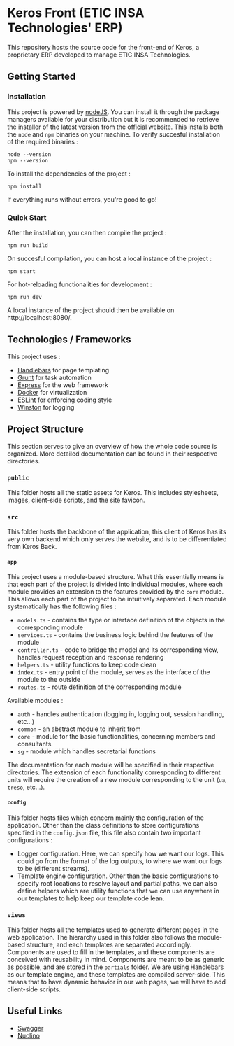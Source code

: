 # Keros Front (ETIC INSA Technologies' ERP)

This repository hosts the source code for the front-end of Keros, a proprietary ERP developed to manage ETIC INSA Technologies.

## Getting Started

### Installation

This project is powered by [nodeJS](https://nodejs.org). You can install it through the package managers available for your distribution but it is recommended to retrieve the installer of the latest version from the official website. This installs both the `node` and `npm` binaries on your machine. To verify succesful installation of the required binaries : 

```
node --version
npm --version
```

To install the dependencies of the project :
```
npm install
```

If everything runs without errors, you're good to go!

### Quick Start

After the installation, you can then compile the project :
```
npm run build
```

On succesful compilation, you can host a local instance of the project :
```
npm start
```

For hot-reloading functionalities for development :
```
npm run dev
```

A local instance of the project should then be available on http://localhost:8080/.

## Technologies / Frameworks

This project uses :
* [Handlebars](https://handlebarsjs.com/guide) for page templating
* [Grunt](https://gruntjs.com) for task automation
* [Express](https://expressjs.com) for the web framework
* [Docker](https://www.docker.com/get-started) for virtualization
* [ESLint](https://eslint.org/docs/user-guide/getting-started) for enforcing coding style
* [Winston](https://github.com/winstonjs/winston) for logging

## Project Structure
This section serves to give an overview of how the whole code source is organized. More detailed documentation can be found in their respective directories.

### `public`
This folder hosts all the static assets for Keros. This includes stylesheets, images, client-side scripts, and the site favicon.

### `src`
This folder hosts the backbone of the application, this client of Keros has its very own backend which only serves the website, and is to be differentiated from Keros Back.

#### `app`
This project uses a module-based structure. What this essentially means is that each part of the project is divided into individual modules, where each module provides an extension to the features provided by the `core` module. This allows each part of the project to be intuitively separated. Each module systematically has the following files :
* `models.ts` - contains the type or interface definition of the objects in the corresponding module
* `services.ts` - contains the business logic behind the features of the module
* `controller.ts` - code to bridge the model and its corresponding view, handles request reception and response rendering
* `helpers.ts` - utility functions to keep code clean
* `index.ts` - entry point of the module, serves as the interface of the module to the outside
* `routes.ts` - route definition of the corresponding module

Available modules :
* `auth` - handles authentication (logging in, logging out, session handling, etc...)
* `common` - an abstract module to inherit from
* `core` - module for the basic functionalities, concerning members and consultants.
* `sg` - module which handles secretarial functions

The documentation for each module will be specified in their respective directories. The extension of each functionality corresponding to different units will require the creation of a new module corresponding to the unit (`ua`, `treso`, etc...).

#### `config`
This folder hosts files which concern mainly the configuration of the application. Other than the class definitions to store configurations specified in the `config.json` file, this file also contain two important configurations :
* Logger configuration. Here, we can specify how we want our logs. This could go from the format of the log outputs, to where we want our logs to be (different streams).
* Template engine configuration. Other than the basic configurations to specify root locations to resolve layout and partial paths, we can also define helpers which are utility functions that we can use anywhere in our templates to help keep our template code lean.

### `views`
This folder hosts all the templates used to generate different pages in the web application. The hierarchy used in this folder also follows the module-based structure, and each templates are separated accordingly. Components are used to fill in the templates, and these components are conceived with reusability in mind. Components are meant to be as generic as possible, and are stored in the `partials` folder. We are using Handlebars as our template engine, and these templates are compiled server-side. This means that to have dynamic behavior in our web pages, we will have to add client-side scripts.

## Useful Links
* [Swagger](https://app.swaggerhub.com/apis-docs/ConorRyan/Keros-API)
* [Nuclino](https://app.nuclino.com/ETIC-INSA-Technologies/Keros)
